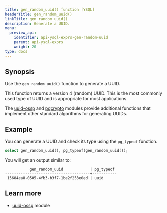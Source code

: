 ```yaml
---
title: gen_random_uuid() function [YSQL]
headerTitle: gen_random_uuid()
linkTitle: gen_random_uuid()
description: Generate a UUID.
menu:
  preview_api:
    identifier: api-ysql-exprs-gen-random-uuid
    parent: api-ysql-exprs
    weight: 20
type: docs
---
```


## Synopsis

Use the `gen_random_uuid()` function to generate a UUID.

This function returns a version 4 (random) UUID. This is the most commonly used type of UUID and is appropriate for most applications.

The [uuid-ossp](../../../../additional-features/pg-extensions/extension-uuid-ossp) and [pgcrypto](../../../../additional-features/pg-extensions/extension-pgcrypto) modules provide additional functions that implement other standard algorithms for generating UUIDs.

## Example

You can generate a UUID and check its type using the `pg_typeof` function.

```sql
select gen_random_uuid(), pg_typeof(gen_random_uuid());
```

You will get an output similar to:

```caddyfile
           gen_random_uuid            | pg_typeof
--------------------------------------+-----------
 15684ea8-0505-4fb3-b3f7-1be2f253e0ed | uuid
```

## Learn more

- [uuid-ossp](../../../../additional-features/pg-extensions/extension-uuid-ossp) module
